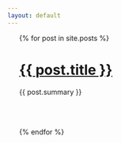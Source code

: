 ```yaml
---
layout: default
---
```


<ul>
  {% for post in site.posts %}
      <a href="{{ post.url }}/blog/"><h1>{{ post.title }}</h1></a>
      <p style="padding-bottom: 50px;">{{ post.summary }}</p>
  {% endfor %}
</ul>
